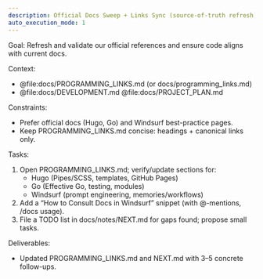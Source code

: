 ```yaml
---
description: Official Docs Sweep + Links Sync (source-of-truth refresh)
auto_execution_mode: 1
---
```


Goal: Refresh and validate our official references and ensure code aligns with current docs.

Context:
- @file:docs/PROGRAMMING_LINKS.md (or docs/programming_links.md)
- @file:docs/DEVELOPMENT.md @file:docs/PROJECT_PLAN.md

Constraints:
- Prefer official docs (Hugo, Go) and Windsurf best-practice pages.
- Keep PROGRAMMING_LINKS.md concise: headings + canonical links only.

Tasks:
1) Open PROGRAMMING_LINKS.md; verify/update sections for:
   - Hugo (Pipes/SCSS, templates, GitHub Pages)
   - Go (Effective Go, testing, modules)
   - Windsurf (prompt engineering, memories/workflows)
2) Add a “How to Consult Docs in Windsurf” snippet (with @-mentions, /docs usage).
3) File a TODO list in docs/notes/NEXT.md for gaps found; propose small tasks.

Deliverables:
- Updated PROGRAMMING_LINKS.md and NEXT.md with 3–5 concrete follow-ups.
